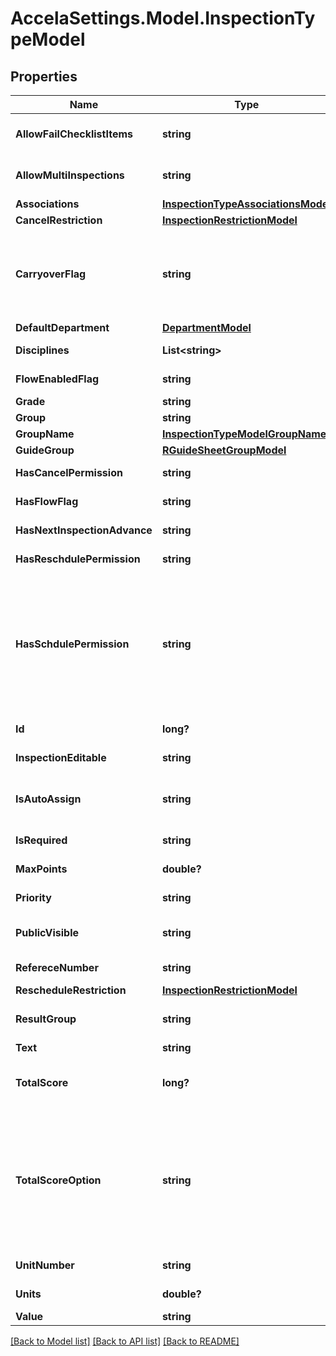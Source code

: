 # AccelaSettings.Model.InspectionTypeModel
## Properties

Name | Type | Description | Notes
------------ | ------------- | ------------- | -------------
**AllowFailChecklistItems** | **string** | Indicates whether or not to allow inspection to pass with failed checklist items for the current inspection type or from previous inspections. | [optional] 
**AllowMultiInspections** | **string** | Indicates whether or not to allow the scheduling of multiple inspections for this inspection type. | [optional] 
**Associations** | [**InspectionTypeAssociationsModel**](InspectionTypeAssociationsModel.md) |  | [optional] 
**CancelRestriction** | [**InspectionRestrictionModel**](InspectionRestrictionModel.md) |  | [optional] 
**CarryoverFlag** | **string** | Indicates how failed guidesheet items for an inspection type are carried over to the next inspection guidesheet.  NULL or empty string : Guidesheet items are not carried over.  \&quot;A\&quot; : Automatic carry-over of failed guidesheet items to the next inspection guidesheet item. | [optional] 
**DefaultDepartment** | [**DepartmentModel**](DepartmentModel.md) |  | [optional] 
**Disciplines** | **List&lt;string&gt;** | The inspection disciplines assigned to the inspection type. | [optional] 
**FlowEnabledFlag** | **string** | Indicates whether or not to include the inspection in the inspection flow process. | [optional] 
**Grade** | **string** | The name of the inspection grade. | [optional] 
**Group** | **string** | The name of a group of inspection types.  | [optional] 
**GroupName** | [**InspectionTypeModelGroupName**](InspectionTypeModelGroupName.md) |  | [optional] 
**GuideGroup** | [**RGuideSheetGroupModel**](RGuideSheetGroupModel.md) |  | [optional] 
**HasCancelPermission** | **string** | Indicates whether or not the user can reschedule the inspection. | [optional] 
**HasFlowFlag** | **string** | Indicates whether or not to include the inspection in the inspection flow process. | [optional] 
**HasNextInspectionAdvance** | **string** | Indicates whether or not the next inspection can be scheduled in advance. | [optional] 
**HasReschdulePermission** | **string** | Indicates whether or not the user can reschedule the inspection. | [optional] 
**HasSchdulePermission** | **string** | Indicates whether or not the user can schedule the inspection. Note that hasSchdulePermission returns \&quot;Y\&quot; if result.inspectionTypes.schdulePermission is either \&quot;REQUEST_ONLY_PENDING\&quot;, \&quot;REQUEST_SAME_DAY_NEXT_DAY\&quot;, or \&quot;SCHEDULE_USING_CALENDAR\&quot;. If result.inspectionTypes.schdulePermission is \&quot;NONE\&quot; or null, hasSchdulePermission returns \&quot;N\&quot;. | [optional] 
**Id** | **long?** | The inspection type system id assigned by the Civic Platform server. | [optional] 
**InspectionEditable** | **string** | Indicates whether or not inspection result, grade or checklist can be edited. | [optional] 
**IsAutoAssign** | **string** | Indicates whether or not you want to automatically reschedule the inspection when the previous inspection status attains Approved status. | [optional] 
**IsRequired** | **string** | Indicates whether or not the information is required. | [optional] 
**MaxPoints** | **double?** | The number of points allowed for an inspection, after which the inspection fails. | [optional] 
**Priority** | **string** | The priority level assigned to the inspection type. | [optional] 
**PublicVisible** | **string** | Indicates whether or not Accela Citizen Access users can view comment about the inspection results. | [optional] 
**RefereceNumber** | **string** | The reference number associated with an inspection. | [optional] 
**RescheduleRestriction** | [**InspectionRestrictionModel**](InspectionRestrictionModel.md) |  | [optional] 
**ResultGroup** | **string** | The name of a grouping of Inspection results, usually indicative of a range of inspection scores. | [optional] 
**Text** | **string** | The localized display text. | [optional] 
**TotalScore** | **long?** | The overall score of the inspection that includes the inspection result, inspection grade, checklist total score and checklist major violation option. | [optional] 
**TotalScoreOption** | **string** | Indicates the method for calculating total scores of checklist items. There are four options:   TOTAL - Gets the total score of all checklists as the inspection score.  MAX - Gets the max score of all checklists as the inspection score.  MIN - Gets the min score of all checklists as the inspection score.  AVG - Gets the average score of all checklists as the inspection score.  SUBTRACT - Subtracts the total score of all the checklist items from the Total Score defined for the inspection type. | [optional] 
**UnitNumber** | **string** | The number of time units (see timeUnitDuration) comprising an inspection. | [optional] 
**Units** | **double?** | The amount of time comprising the smallest time unit for conducting an inspection. | [optional] 
**Value** | **string** | The value for the specified parameter. | [optional] 

[[Back to Model list]](../README.md#documentation-for-models) [[Back to API list]](../README.md#documentation-for-api-endpoints) [[Back to README]](../README.md)

